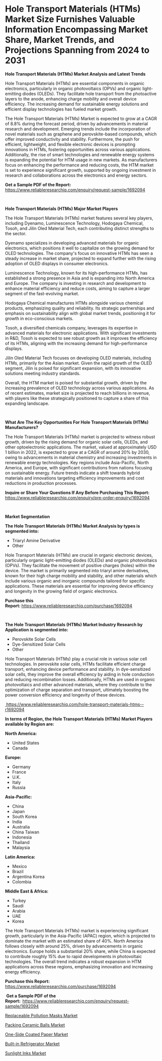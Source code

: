 <p><h1>Hole Transport Materials (HTMs) Market Size Furnishes Valuable Information Encompassing Market Share, Market Trends, and Projections Spanning from 2024 to 2031</h1></p><p><strong>Hole Transport Materials (HTMs) Market Analysis and Latest Trends</strong></p>
<p><p>Hole Transport Materials (HTMs) are essential components in organic electronics, particularly in organic photovoltaics (OPVs) and organic light-emitting diodes (OLEDs). They facilitate hole transport from the photoactive layers to the anode, enhancing charge mobility and overall device efficiency. The increasing demand for sustainable energy solutions and efficient display technologies has fueled market growth.</p><p>The Hole Transport Materials (HTMs) Market is expected to grow at a CAGR of 8.8% during the forecast period, driven by advancements in material research and development. Emerging trends include the incorporation of novel materials such as graphene and perovskite-based compounds, which offer improved conductivity and stability. Furthermore, the push for efficient, lightweight, and flexible electronic devices is prompting innovations in HTMs, fostering opportunities across various applications. Additionally, the rise of smart technologies and renewable energy systems is expanding the potential for HTM usage in new markets. As manufacturers focus on enhancing the performance and reducing costs, the HTM market is set to experience significant growth, supported by ongoing investment in research and collaborations across the electronics and energy sectors.</p></p>
<p><strong>Get a Sample PDF of the Report:&nbsp;</strong> <a href="https://www.reliableresearchiq.com/enquiry/request-sample/1692094?utm_campaign=1686&utm_medium=2&utm_source=Github&utm_content=ia&utm_term=18102024&utm_id=hole-transport-materials-htms">https://www.reliableresearchiq.com/enquiry/request-sample/1692094</a></p>
<p>&nbsp;</p>
<p><strong>Hole Transport Materials (HTMs) Major Market Players</strong></p>
<p><p>The Hole Transport Materials (HTMs) market features several key players, including Dyenamo, Luminescence Technology, Hodogaya Chemical, Tosoh, and Jilin Oled Material Tech, each contributing distinct strengths to the sector.</p><p>Dyenamo specializes in developing advanced materials for organic electronics, which positions it well to capitalize on the growing demand for OLED technologies. The company's focus on innovative HTMs has seen a steady increase in market share, projected to expand further with the rising adoption of OLED displays in consumer electronics.</p><p>Luminescence Technology, known for its high-performance HTMs, has established a strong presence in Asia and is expanding into North America and Europe. The company is investing in research and development to enhance material efficiency and reduce costs, aiming to capture a larger segment of the fast-evolving market.</p><p>Hodogaya Chemical manufactures HTMs alongside various chemical products, emphasizing quality and reliability. Its strategic partnerships and emphasis on sustainability align with global market trends, positioning it for growth in eco-conscious markets.</p><p>Tosoh, a diversified chemicals company, leverages its expertise in advanced materials for electronic applications. With significant investments in R&D, Tosoh is expected to see robust growth as it improves the efficiency of its HTMs, aligning with the increasing demand for high-performance displays.</p><p>Jilin Oled Material Tech focuses on developing OLED materials, including HTMs, primarily for the Asian market. Given the rapid growth of the OLED segment, Jilin is poised for significant expansion, with its innovative solutions meeting industry standards.</p><p>Overall, the HTM market is poised for substantial growth, driven by the increasing prevalence of OLED technology across various applications. As of recent estimates, market size is projected to reach billions in revenue, with players like these strategically positioned to capture a share of this expanding landscape.</p></p>
<p>&nbsp;</p>
<p><strong>What Are The Key Opportunities For Hole Transport Materials (HTMs) Manufacturers?</strong></p>
<p><p>The Hole Transport Materials (HTMs) market is projected to witness robust growth, driven by the rising demand for organic solar cells, OLEDs, and other optoelectronic applications. The market, valued at approximately USD 1 billion in 2022, is expected to grow at a CAGR of around 20% by 2030, owing to advancements in material chemistry and increasing investments in renewable energy technologies. Key regions include Asia-Pacific, North America, and Europe, with significant contributions from nations focusing on sustainable energy. Future trends indicate a shift towards hybrid materials and innovations targeting efficiency improvements and cost reductions in production processes.</p></p>
<p><strong>Inquire or Share Your Questions If Any Before Purchasing This Report:</strong> <a href="https://www.reliableresearchiq.com/enquiry/pre-order-enquiry/1692094?utm_campaign=1686&utm_medium=2&utm_source=Github&utm_content=ia&utm_term=18102024&utm_id=hole-transport-materials-htms">https://www.reliableresearchiq.com/enquiry/pre-order-enquiry/1692094</a></p>
<p>&nbsp;</p>
<p><strong>Market Segmentation</strong></p>
<p><strong>The Hole Transport Materials (HTMs) Market Analysis by types is segmented into:</strong></p>
<p><ul><li>Triaryl Amine Derivative</li><li>Other</li></ul></p>
<p><p>Hole Transport Materials (HTMs) are crucial in organic electronic devices, particularly organic light-emitting diodes (OLEDs) and organic photovoltaics (OPVs). They facilitate the movement of positive charges (holes) within the device. The market is primarily segmented into triaryl amine derivatives, known for their high charge mobility and stability, and other materials which include various organic and inorganic compounds tailored for specific applications. These materials are essential for improving device efficiency and longevity in the growing field of organic electronics.</p></p>
<p><strong>Purchase this Report:&nbsp;</strong><a href="https://www.reliableresearchiq.com/purchase/1692094?utm_campaign=1686&utm_medium=2&utm_source=Github&utm_content=ia&utm_term=18102024&utm_id=hole-transport-materials-htms">https://www.reliableresearchiq.com/purchase/1692094</a></p>
<p>&nbsp;</p>
<p><strong>The Hole Transport Materials (HTMs) Market Industry Research by Application is segmented into:</strong></p>
<p><ul><li>Perovskite Solar Cells</li><li>Dye-Sensitized Solar Cells</li><li>Other</li></ul></p>
<p><p>Hole Transport Materials (HTMs) play a crucial role in various solar cell technologies. In perovskite solar cells, HTMs facilitate efficient charge transport, enhancing device performance and stability. In dye-sensitized solar cells, they improve the overall efficiency by aiding in hole conduction and reducing recombination losses. Additionally, HTMs are used in organic photovoltaics and other advanced materials, where they contribute to the optimization of charge separation and transport, ultimately boosting the power conversion efficiency and longevity of these devices.</p></p>
<p><a href="https://www.reliableresearchiq.com/hole-transport-materials-htms--r1692094?utm_campaign=1686&utm_medium=2&utm_source=Github&utm_content=ia&utm_term=18102024&utm_id=hole-transport-materials-htms">&nbsp;https://www.reliableresearchiq.com/hole-transport-materials-htms--r1692094</a></p>
<p><strong>In terms of Region, the Hole Transport Materials (HTMs) Market Players available by Region are:</strong></p>
<p>
    <p> <strong> North America: </strong>
        <ul>
            <li>United States</li>
            <li>Canada</li>
        </ul>
        </p> 
    <p> <strong> Europe: </strong>
        <ul>
            <li>Germany</li>
            <li>France</li>
            <li>U.K.</li>
            <li>Italy</li>
            <li>Russia</li>
        </ul>
        </p> 
    <p> <strong> Asia-Pacific: </strong>
        <ul>
            <li>China</li>
            <li>Japan</li>
            <li>South Korea</li>
            <li>India</li>
            <li>Australia</li>
            <li>China Taiwan</li>
            <li>Indonesia</li>
            <li>Thailand</li>
            <li>Malaysia</li>
        </ul>
        </p> 
    <p> <strong> Latin America: </strong>
        <ul>
            <li>Mexico</li>
            <li>Brazil</li>
            <li>Argentina Korea</li>
            <li>Colombia</li>
        </ul>
        </p> 
    <p> <strong> Middle East & Africa: </strong>
        <ul>
            <li>Turkey</li>
            <li>Saudi</li>
            <li>Arabia</li>
            <li>UAE</li>
            <li>Korea</li>
        </ul>
    </p>
    </p>
<p><p>The Hole Transport Materials (HTMs) market is experiencing significant growth, particularly in the Asia-Pacific (APAC) region, which is projected to dominate the market with an estimated share of 40%. North America follows closely with around 25%, driven by advancements in organic electronics. Europe holds a substantial 20% share, while China is expected to contribute roughly 15% due to rapid developments in photovoltaic technologies. The overall trend indicates a robust expansion in HTM applications across these regions, emphasizing innovation and increasing energy efficiency.</p></p>
<p><strong>Purchase this Report: </strong><a href="https://www.reliableresearchiq.com/purchase/1692094?utm_campaign=1686&utm_medium=2&utm_source=Github&utm_content=ia&utm_term=18102024&utm_id=hole-transport-materials-htms">https://www.reliableresearchiq.com/purchase/1692094</a></p>
<p>&nbsp;<strong>Get a Sample PDF of the Report:&nbsp;&nbsp;</strong><a href="https://www.reliableresearchiq.com/enquiry/request-sample/1692094?utm_campaign=1686&utm_medium=2&utm_source=Github&utm_content=ia&utm_term=18102024&utm_id=hole-transport-materials-htms">https://www.reliableresearchiq.com/enquiry/request-sample/1692094</a></p>
<p><strong></strong></p>
<p><p><a href="https://www.linkedin.com/pulse/insights-replaceable-pollution-masks-market-size-which-expanding-e7x5e?utm_campaign=1686&utm_medium=2&utm_source=Github&utm_content=ia&utm_term=18102024&utm_id=hole-transport-materials-htms">Replaceable Pollution Masks Market</a></p><p><a href="https://www.linkedin.com/pulse/global-packing-ceramic-balls-market-pulse-trends-growth-qqzqc?utm_campaign=1686&utm_medium=2&utm_source=Github&utm_content=ia&utm_term=18102024&utm_id=hole-transport-materials-htms">Packing Ceramic Balls Market</a></p><p><a href="https://www.linkedin.com/pulse/one-side-coated-paper-market-ecosystem-competitive-landscape-rtrsc?utm_campaign=1686&utm_medium=2&utm_source=Github&utm_content=ia&utm_term=18102024&utm_id=hole-transport-materials-htms">One-Side Coated Paper Market</a></p><p><a href="https://www.linkedin.com/pulse/built-in-refrigerator-market-revolution-size-share-emerging-trends-ewa8e?utm_campaign=1686&utm_medium=2&utm_source=Github&utm_content=ia&utm_term=18102024&utm_id=hole-transport-materials-htms">Built-in Refrigerator Market</a></p><p><a href="https://www.linkedin.com/pulse/global-sunlight-inks-industry-research-report-competitive-bhbec?utm_campaign=1686&utm_medium=2&utm_source=Github&utm_content=ia&utm_term=18102024&utm_id=hole-transport-materials-htms">Sunlight Inks Market</a></p></p>